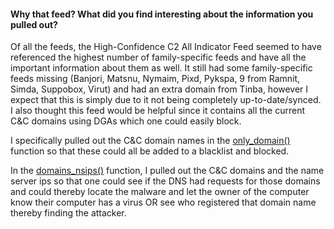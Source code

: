 #### Why that feed? What did you find interesting about the information you pulled out?

Of all the feeds, the High-Confidence C2 All Indicator Feed seemed to have referenced the highest
number of family-specific feeds and have all the important information about them as well. It still
had some family-specific feeds missing (Banjori, Matsnu, Nymaim, Pixd, Pykspa, 9 from Ramnit, Simda, Suppobox, Virut)
and had an extra domain from Tinba, however I expect that this is simply due to it not being completely
up-to-date/synced. I also thought this feed would be helpful since it contains all the current C&C domains using DGAs which one could easily block.

I specifically pulled out the C&C domain names in the [only_domain()](./c2_all_indicator.py#L13) function so that these could all be added to a blacklist and blocked.

In the [domains_nsips()](./c2_all_indicator.py#L28) function, I pulled out the C&C domains and the name server ips so that one could see if the DNS had requests for those domains and
could thereby locate the malware and let the owner of the computer know their computer has a virus OR see who registered that domain name thereby finding
the attacker.
